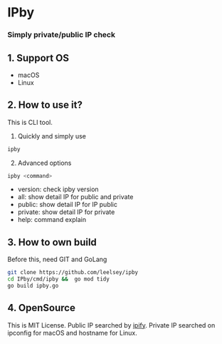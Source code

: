 # IPby

### Simply private/public IP check

## 1. Support OS
- macOS 
- Linux

## 2. How to use it?
This is CLI tool.
1. Quickly and simply use
```bash
ipby
```
2. Advanced options 
```bash
ipby <command>
```
- version: check ipby version
- all: show detail IP for public and private
- public: show detail IP for IP public
- private: show detail IP for private
- help: command explain

## 3. How to own build
Before this, need GIT and GoLang
```bash
git clone https://github.com/leelsey/ipby
cd IPby/cmd/ipby &&  go mod tidy
go build ipby.go
```

## 4. OpenSource
This is MIT License.
Public IP searched by [ipify](https://www.ipify.org/).
Private IP searched on ipconfig for macOS and hostname for Linux.
